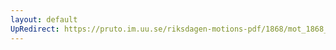 ```yaml
---
layout: default
UpRedirect: https://pruto.im.uu.se/riksdagen-motions-pdf/1868/mot_1868__ak__327/mot_1868__ak__327-001.pdf
---
```

